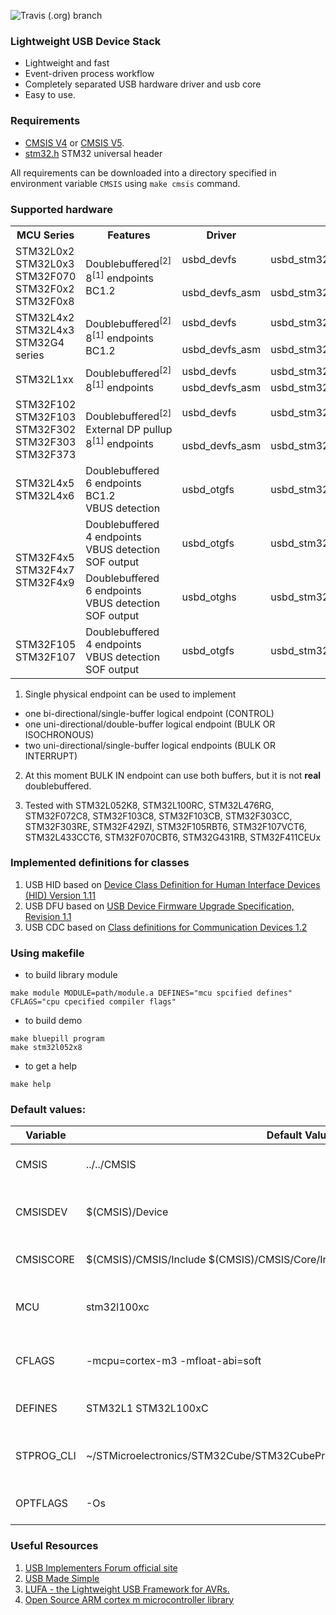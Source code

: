 ![Travis (.org) branch](https://img.shields.io/travis/dmitrystu/libusb_stm32/master?logo=travis)

### Lightweight USB Device Stack ###

+ Lightweight and fast
+ Event-driven process workflow
+ Completely separated USB hardware driver and usb core
+ Easy to use.

### Requirements ###

+ [CMSIS V4](https://github.com/ARM-software/CMSIS) or [CMSIS V5](https://github.com/ARM-software/CMSIS_5).
+ [stm32.h](https://github.com/dmitrystu/stm32h) STM32 universal header

All requirements can be downloaded into a directory specified in environment variable `CMSIS` using
`make cmsis` command.

### Supported hardware ###

<table>
    <tr><th>MCU Series</th><th>Features</th><th>Driver</th><th>File</th></tr>
    <tr>
        <td rowspan="2">STM32L0x2 STM32L0x3 STM32F070 STM32F0x2 STM32F0x8</td>
        <td nowrap rowspan="2">Doublebuffered<sup>[2]</sup><br />8<sup>[1]</sup> endpoints<br /> BC1.2</td>
        <td>usbd_devfs</td>
        <td>usbd_stm32l052_devfs.c</td>
    </tr>
    <tr>
        <td>usbd_devfs_asm</td>
        <td>usbd_stm32l052_devfs_asm.S</td>
    </tr>
    <tr>
        <td rowspan="2">STM32L4x2 STM32L4x3 STM32G4 series</td>
        <td nowrap rowspan="2">Doublebuffered<sup>[2]</sup><br />8<sup>[1]</sup> endpoints<br /> BC1.2</td>
        <td>usbd_devfs</td>
        <td>usbd_stm32l433_devfs.c</td>
    </tr>
    <tr>
        <td>usbd_devfs_asm</td>
        <td>usbd_stm32l052_devfs_asm.S</td>
    </tr>
    <tr>
        <td rowspan="2">STM32L1xx</td>
        <td nowrap rowspan="2">Doublebuffered<sup>[2]</sup><br />8<sup>[1]</sup> endpoints</td>
        <td>usbd_devfs</td>
        <td>usbd_stm32l100_devfs.c</td>
    </tr>
    <tr>
        <td>usbd_devfs_asm</td>
        <td>usbd_stm32l100_devfs_asm.S</td>
    </tr>
    <tr>
        <td rowspan="2">STM32F102 STM32F103 STM32F302 STM32F303 STM32F373</td>
        <td nowrap rowspan="2">Doublebuffered<sup>[2]</sup><br />External DP pullup<br />8<sup>[1]</sup> endpoints</td>
        <td>usbd_devfs</td>
        <td>usbd_stm32f103_devfs.c</td>
    </tr>
    <tr>
        <td>usbd_devfs_asm</td>
        <td>usbd_stm32f103_devfs_asm.S</td>
    </tr>
    <tr>
        <td>STM32L4x5 STM32L4x6</td>
        <td nowrap>Doublebuffered<br />6 endpoints<br /> BC1.2<br />VBUS detection</td>
        <td>usbd_otgfs</td>
        <td>usbd_stm32l476_otgfs.c</td>
    </tr>
    <tr>
        <td rowspan="2">STM32F4x5 STM32F4x7 STM32F4x9</td>
        <td nowrap>Doublebuffered<br/>4 endpoints<br/>VBUS detection<br/>SOF output</td>
        <td>usbd_otgfs</td>
        <td>usbd_stm32f429_otgfs.c</td>
    </tr>
    <tr>
        <td nowrap>Doublebuffered<br/>6 endpoints<br/>VBUS detection<br/>SOF output</td>
        <td>usbd_otghs</td>
        <td>usbd_stm32f429_otghs.c</td>
    </tr>
    <tr>
        <td>STM32F105 STM32F107</td>
        <td nowrap>Doublebuffered<br/>4 endpoints<br/>VBUS detection<br/>SOF output</td>
        <td>usbd_otgfs</td>
        <td>usbd_stm32f105_otgfs.c</td>
    </tr>
</table>

1. Single physical endpoint can be used to implement
  + one bi-directional/single-buffer logical endpoint (CONTROL)
  + one uni-directional/double-buffer logical endpoint (BULK OR ISOCHRONOUS)
  + two uni-directional/single-buffer logical endpoints (BULK OR INTERRUPT)

2. At this moment BULK IN endpoint can use both buffers, but it is not **real** doublebuffered.

3. Tested with STM32L052K8, STM32L100RC, STM32L476RG, STM32F072C8, STM32F103C8, STM32F103CB, STM32F303CC, STM32F303RE, STM32F429ZI, STM32F105RBT6, STM32F107VCT6, STM32L433CCT6, STM32F070CBT6, STM32G431RB,
STM32F411CEUx

### Implemented definitions for classes ###
1. USB HID based on [Device Class Definition for Human Interface Devices (HID) Version 1.11](https://www.usb.org/sites/default/files/documents/hid1_11.pdf)
2. USB DFU based on [USB Device Firmware Upgrade Specification, Revision 1.1](https://www.usb.org/sites/default/files/DFU_1.1.pdf)
3. USB CDC based on [Class definitions for Communication Devices 1.2](https://www.usb.org/sites/default/files/CDC1.2_WMC1.1_012011.zip)

### Using makefile ###
+ to build library module
```
make module MODULE=path/module.a DEFINES="mcu spcified defines" CFLAGS="cpu cpecified compiler flags"
```
+ to build demo
```
make bluepill program
make stm32l052x8
```
+ to get a help
```
make help
```

### Default values: ###
| Variable | Default Value                       | Means                         |
|----------|-------------------------------------|-------------------------------|
| CMSIS    | ../../CMSIS                         | path to CMSIS root folder     |
| CMSISDEV | $(CMSIS)/Device                     | path to CMSIS device folder   |
| CMSISCORE| $(CMSIS)/CMSIS/Include $(CMSIS)/CMSIS/Core/Include | path to CMSIS core headers |
| MCU      | stm32l100xc                         | MCU selection for demo project|
| CFLAGS   | -mcpu=cortex-m3 -mfloat-abi=soft    | MCU specified compiler flags  |
| DEFINES  | STM32L1 STM32L100xC                 | MCU specified defines         |
| STPROG_CLI | ~/STMicroelectronics/STM32Cube/STM32CubeProgrammer/bin/STM32_Programmer_CLI | Path to the ST Cube Programmer CLI |
| OPTFLAGS | -Os | Code optimization flags |

### Useful Resources ###
1. [USB Implementers Forum official site](https://www.usb.org/)
2. [USB Made Simple](http://www.usbmadesimple.co.uk/)
3. [LUFA - the Lightweight USB Framework for AVRs.](https://github.com/abcminiuser/lufa)
4. [Open Source ARM cortex m microcontroller library](https://github.com/libopencm3/libopencm3)
